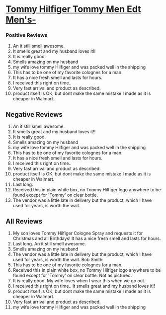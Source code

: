 # [Tommy Hilfiger Tommy Men Edt Men&#x27;s-](https://products.checkmycream.com/products/Tommy-Hilfiger-Tommy-Men-Edt-Men&#x27;s-.html)

### Positive Reviews

<ol>
      <li>An it still smell awesome.</li>
      <li>It smells great and my husband loves it!!</li>
      <li>It is really good.</li>
      <li>Smells amazing on my husband</li>
      <li>my wife love tommy Hilfiger and was packed well in the shipping</li>
      <li>This has to be one of my favorite colognes for a man.</li>
      <li>It has a nice fresh smell and lasts for hours.</li>
      <li>I received this right on time..</li>
      <li>Very fast arrival and product as described.</li>
      <li>product itself is OK, but dont make the same mistake I made as it is cheaper in Walmart.</li>
</ol>


<h2>Negative Reviews</h2>
<ol>
<li> An it still smell awesome.</li>
<li> It smells great and my husband loves it!!</li>
<li> It is really good.</li>
<li> Smells amazing on my husband</li>
<li> my wife love tommy Hilfiger and was packed well in the shipping</li>
<li> This has to be one of my favorite colognes for a man.</li>
<li> It has a nice fresh smell and lasts for hours.</li>
<li> I received this right on time..</li>
<li> Very fast arrival and product as described.</li>
<li> product itself is OK, but dont make the same mistake I made as it is cheaper in Walmart.</li>
<li> Last long.</li>
<li> Received this in plain white box, no Tommy Hilfiger logo anywhere to be found except for &#x27;Tommy&#x27; on clear bottle.  </li>
<li> The  vendor was a little late in delivery but the product, which I have used for years, is worth the wait.  </li>
</ol>

<h2>All Reviews</h2>

<ol>
    <li> My son loves Tommy Hilfiger Cologne Spray and requests it for Christmas and all Birthdays!  It has a nice fresh smell and lasts for hours.</li>
    <li> Last long. An it still smell awesome.</li>
    <li> Smells amazing on my husband</li>
    <li> The  vendor was a little late in delivery but the product, which I have used for years, is worth the wait.  Bob Smith</li>
    <li> This has to be one of my favorite colognes for a man.</li>
    <li> Received this in plain white box, no Tommy Hilfiger logo anywhere to be found except for &#x27;Tommy&#x27; on clear bottle.  Not as pictured.</li>
    <li> It is really good. My wife loves when I wear this when we go out.</li>
    <li> I received this right on time.. It smells great and my husband loves it!!</li>
    <li> product itself is OK, but dont make the same mistake I made as it is cheaper in Walmart.</li>
    <li> Very fast arrival and product as described.</li>
    <li> my wife love tommy Hilfiger and was packed well in the shipping</li>
</ol>





